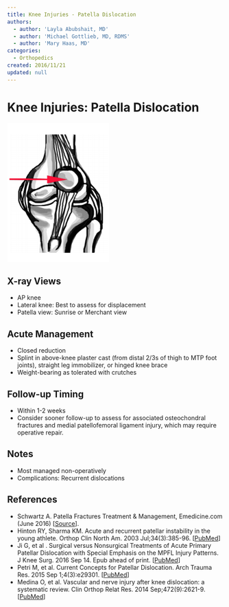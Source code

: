 ```yaml
---
title: Knee Injuries - Patella Dislocation
authors:
  - author: 'Layla Abubshait, MD'
  - author: 'Michael Gottlieb, MD, RDMS'
  - author: 'Mary Haas, MD'
categories:
  - Orthopedics
created: 2016/11/21
updated: null
---
```


# Knee Injuries: Patella Dislocation

![Patella dislocation drawing](media/knee-injuries-patella-dislocation_image-1.png)

## X-ray Views

- AP knee
- Lateral knee: Best to assess for displacement
- Patella view: Sunrise or Merchant view

## Acute Management

- Closed reduction
- Splint in above-knee plaster cast (from distal 2/3s of thigh to MTP foot joints), straight leg immobilizer, or hinged knee brace
- Weight-bearing as tolerated with crutches

## Follow-up Timing

- Within 1-2 weeks
- Consider sooner follow-up to assess for associated osteochondral fractures and medial patellofemoral ligament injury, which may require operative repair.

## Notes

- Most managed non-operatively
- Complications: Recurrent dislocations

## References

- Schwartz A. Patella Fractures Treatment & Management, Emedicine.com (June 2016) [[Source](http://emedicine.medscape.com/article/1249384-treatment)].
- Hinton RY, Sharma KM. Acute and recurrent patellar instability in the young athlete. Orthop Clin North Am. 2003 Jul;34(3):385-96. [[PubMed](https://www.ncbi.nlm.nih.gov/pubmed/?term=12974488)]
- Ji G, et al . Surgical versus Nonsurgical Treatments of Acute Primary Patellar Dislocation with Special Emphasis on the MPFL Injury Patterns. J Knee Surg. 2016 Sep 14. Epub ahead of print. [[PubMed](https://www.ncbi.nlm.nih.gov/pubmed/?term=27626368.)]
- Petri M, et al. Current Concepts for Patellar Dislocation. Arch Trauma Res. 2015 Sep 1;4(3):e29301. [[PubMed](https://www.ncbi.nlm.nih.gov/pubmed/?term=26566512)]
- Medina O, et al. Vascular and nerve injury after knee dislocation: a systematic review. Clin Orthop Relat Res. 2014 Sep;472(9):2621-9. [[PubMed](https://www.ncbi.nlm.nih.gov/pubmed/?term=24554457)]
